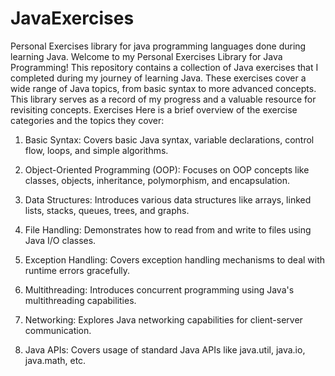 # JavaExercises
Personal Exercises library for java programming languages done during learning Java.
Welcome to my Personal Exercises Library for Java Programming! This repository contains a collection of Java exercises that I completed during my journey of learning Java. These exercises cover a wide range of Java topics, from basic syntax to more advanced concepts. This library serves as a record of my progress and a valuable resource for revisiting concepts.
Exercises
Here is a brief overview of the exercise categories and the topics they cover:

1. Basic Syntax: Covers basic Java syntax, variable declarations, control flow, loops, and simple algorithms.

2. Object-Oriented Programming (OOP): Focuses on OOP concepts like classes, objects, inheritance, polymorphism, and encapsulation.

3. Data Structures: Introduces various data structures like arrays, linked lists, stacks, queues, trees, and graphs.

4. File Handling: Demonstrates how to read from and write to files using Java I/O classes.

5. Exception Handling: Covers exception handling mechanisms to deal with runtime errors gracefully.

6. Multithreading: Introduces concurrent programming using Java's multithreading capabilities.

7. Networking: Explores Java networking capabilities for client-server communication.

8. Java APIs: Covers usage of standard Java APIs like java.util, java.io, java.math, etc.
